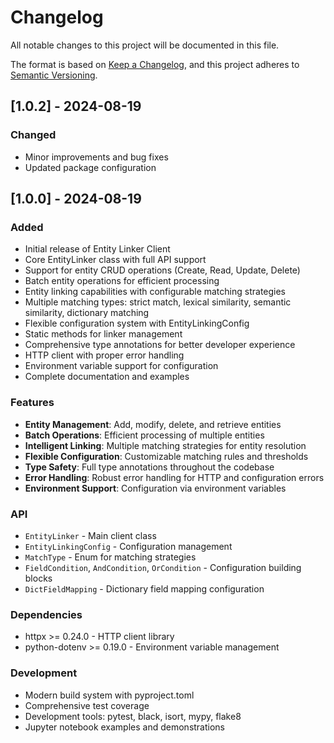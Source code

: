 # Changelog

All notable changes to this project will be documented in this file.

The format is based on [Keep a Changelog](https://keepachangelog.com/en/1.0.0/),
and this project adheres to [Semantic Versioning](https://semver.org/spec/v2.0.0.html).

## [1.0.2] - 2024-08-19

### Changed
- Minor improvements and bug fixes
- Updated package configuration

## [1.0.0] - 2024-08-19

### Added
- Initial release of Entity Linker Client
- Core EntityLinker class with full API support
- Support for entity CRUD operations (Create, Read, Update, Delete)
- Batch entity operations for efficient processing
- Entity linking capabilities with configurable matching strategies
- Multiple matching types: strict match, lexical similarity, semantic similarity, dictionary matching
- Flexible configuration system with EntityLinkingConfig
- Static methods for linker management
- Comprehensive type annotations for better developer experience
- HTTP client with proper error handling
- Environment variable support for configuration
- Complete documentation and examples

### Features
- **Entity Management**: Add, modify, delete, and retrieve entities
- **Batch Operations**: Efficient processing of multiple entities
- **Intelligent Linking**: Multiple matching strategies for entity resolution
- **Flexible Configuration**: Customizable matching rules and thresholds  
- **Type Safety**: Full type annotations throughout the codebase
- **Error Handling**: Robust error handling for HTTP and configuration errors
- **Environment Support**: Configuration via environment variables

### API
- `EntityLinker` - Main client class
- `EntityLinkingConfig` - Configuration management
- `MatchType` - Enum for matching strategies
- `FieldCondition`, `AndCondition`, `OrCondition` - Configuration building blocks
- `DictFieldMapping` - Dictionary field mapping configuration

### Dependencies
- httpx >= 0.24.0 - HTTP client library
- python-dotenv >= 0.19.0 - Environment variable management

### Development
- Modern build system with pyproject.toml
- Comprehensive test coverage
- Development tools: pytest, black, isort, mypy, flake8
- Jupyter notebook examples and demonstrations
